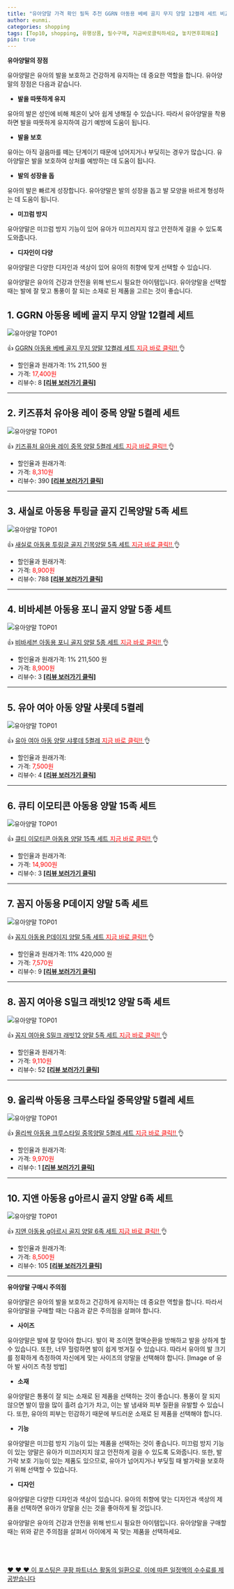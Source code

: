 ```yaml
---
title: "유아양말 가격 확인 필독 추천 GGRN 아동용 베베 골지 무지 양말 12켤레 세트 비교 장점 구매가이드"
author: eunmi.
categories: shopping
tags: [Top10, shopping, 유행상품, 필수구매, 지금바로클릭하세요, 놓치면후회해요]
pin: true
---
```

**유아양말의 장점**

유아양말은 유아의 발을 보호하고 건강하게 유지하는 데 중요한 역할을 합니다. 유아양말의 장점은 다음과 같습니다.

* **발을 따뜻하게 유지**

유아의 발은 성인에 비해 체온이 낮아 쉽게 냉해질 수 있습니다. 따라서 유아양말을 착용하면 발을 따뜻하게 유지하여 감기 예방에 도움이 됩니다.

* **발을 보호**

유아는 아직 걸음마를 떼는 단계이기 때문에 넘어지거나 부딪히는 경우가 많습니다. 유아양말은 발을 보호하여 상처를 예방하는 데 도움이 됩니다.

* **발의 성장을 돕**

유아의 발은 빠르게 성장합니다. 유아양말은 발의 성장을 돕고 발 모양을 바르게 형성하는 데 도움이 됩니다.

* **미끄럼 방지**

유아양말은 미끄럼 방지 기능이 있어 유아가 미끄러지지 않고 안전하게 걸을 수 있도록 도와줍니다.

* **디자인이 다양**

유아양말은 다양한 디자인과 색상이 있어 유아의 취향에 맞게 선택할 수 있습니다.

유아양말은 유아의 건강과 안전을 위해 반드시 필요한 아이템입니다. 유아양말을 선택할 때는 발에 잘 맞고 통풍이 잘 되는 소재로 된 제품을 고르는 것이 좋습니다.

   

## 1. GGRN 아동용 베베 골지 무지 양말 12켤레 세트

![유아양말 TOP01](https://thumbnail8.coupangcdn.com/thumbnails/remote/230x230ex/image/retail/images/1526668748748087-f0cffd1b-b85c-4c52-b22e-23bde9d0fb3e.jpg)


👍 [GGRN 아동용 베베 골지 무지 양말 12켤레 세트 <font color=red> 지금 바로 클릭!! </font> ](https://link.coupang.com/re/AFFSDP?lptag=AF3617701&subid=GithubCoopas&pageKey=5709777572&traceid=V0-153&itemId=9516483453&vendorItemId=83988801112) 👌 


- 할인율과 원래가격: 1%  211,500   원
- 가격: <span style='color:red'>17,400원</span>
- 리뷰수: 8  [**[리뷰 보러가기 클릭]**](https://link.coupang.com/re/AFFSDP?lptag=AF3617701&subid=GithubCoopas&pageKey=5709777572&traceid=V0-153&itemId=9516483453&vendorItemId=83988801112)

---


   

## 2. 키즈퓨처 유아용 레이 중목 양말 5켤레 세트

![유아양말 TOP01](https://thumbnail9.coupangcdn.com/thumbnails/remote/230x230ex/image/rs_quotation_api/zmusyypf/328616be7d424468aa6dccdb27c25815.jpg)


👍 [키즈퓨처 유아용 레이 중목 양말 5켤레 세트 <font color=red> 지금 바로 클릭!! </font> ](https://link.coupang.com/re/AFFSDP?lptag=AF3617701&subid=GithubCoopas&pageKey=7263070556&traceid=V0-153&itemId=18504768194&vendorItemId=85643876927) 👌 


- 할인율과 원래가격: 
- 가격: <span style='color:red'>8,310원</span>
- 리뷰수: 390  [**[리뷰 보러가기 클릭]**](https://link.coupang.com/re/AFFSDP?lptag=AF3617701&subid=GithubCoopas&pageKey=7263070556&traceid=V0-153&itemId=18504768194&vendorItemId=85643876927)

---


   

## 3. 새실로 아동용 투링글 골지 긴목양말 5족 세트

![유아양말 TOP01](https://thumbnail6.coupangcdn.com/thumbnails/remote/230x230ex/image/retail/images/65409697328136-56f5ef7f-f8e6-4d09-adcd-e14a7a707e65.jpg)


👍 [새실로 아동용 투링글 골지 긴목양말 5족 세트 <font color=red> 지금 바로 클릭!! </font> ](https://link.coupang.com/re/AFFSDP?lptag=AF3617701&subid=GithubCoopas&pageKey=2000913174&traceid=V0-153&itemId=3404828329&vendorItemId=71391438869) 👌 


- 할인율과 원래가격: 
- 가격: <span style='color:red'>8,900원</span>
- 리뷰수: 788  [**[리뷰 보러가기 클릭]**](https://link.coupang.com/re/AFFSDP?lptag=AF3617701&subid=GithubCoopas&pageKey=2000913174&traceid=V0-153&itemId=3404828329&vendorItemId=71391438869)

---


   

## 4. 비바세븐 아동용 포니 골지 양말 5종 세트

![유아양말 TOP01](https://thumbnail10.coupangcdn.com/thumbnails/remote/230x230ex/image/retail/images/2021/08/12/11/1/d5ba3836-0d49-4ffa-beef-21e95c01ef49.jpg)


👍 [비바세븐 아동용 포니 골지 양말 5종 세트 <font color=red> 지금 바로 클릭!! </font> ](https://link.coupang.com/re/AFFSDP?lptag=AF3617701&subid=GithubCoopas&pageKey=6010554053&traceid=V0-153&itemId=10903548851&vendorItemId=78183401875) 👌 


- 할인율과 원래가격: 1%  211,500   원
- 가격: <span style='color:red'>8,900원</span>
- 리뷰수: 3  [**[리뷰 보러가기 클릭]**](https://link.coupang.com/re/AFFSDP?lptag=AF3617701&subid=GithubCoopas&pageKey=6010554053&traceid=V0-153&itemId=10903548851&vendorItemId=78183401875)

---


   

## 5. 유아 여아 아동 양말 샤롯데 5켤레

![유아양말 TOP01](https://thumbnail8.coupangcdn.com/thumbnails/remote/230x230ex/image/vendor_inventory/11f1/d350a2018d8e1380c4befaadd87a373f79cc37bb8b4a56e8e5c8009a5644.jpg)


👍 [유아 여아 아동 양말 샤롯데 5켤레 <font color=red> 지금 바로 클릭!! </font> ](https://link.coupang.com/re/AFFSDP?lptag=AF3617701&subid=GithubCoopas&pageKey=6061288062&traceid=V0-153&itemId=11147269966&vendorItemId=78425658455) 👌 


- 할인율과 원래가격: 
- 가격: <span style='color:red'>7,500원</span>
- 리뷰수: 4  [**[리뷰 보러가기 클릭]**](https://link.coupang.com/re/AFFSDP?lptag=AF3617701&subid=GithubCoopas&pageKey=6061288062&traceid=V0-153&itemId=11147269966&vendorItemId=78425658455)

---


   

## 6. 큐티 이모티콘 아동용 양말 15족 세트

![유아양말 TOP01](https://thumbnail9.coupangcdn.com/thumbnails/remote/230x230ex/image/vendor_inventory/fc7c/6c7d2ee2c79f01521c9af31c9d2c4b138bb9a90ff35635bde49327f681d1.jpg)


👍 [큐티 이모티콘 아동용 양말 15족 세트 <font color=red> 지금 바로 클릭!! </font> ](https://link.coupang.com/re/AFFSDP?lptag=AF3617701&subid=GithubCoopas&pageKey=7495378736&traceid=V0-153&itemId=19608837393&vendorItemId=86715868250) 👌 


- 할인율과 원래가격: 
- 가격: <span style='color:red'>14,900원</span>
- 리뷰수: 3  [**[리뷰 보러가기 클릭]**](https://link.coupang.com/re/AFFSDP?lptag=AF3617701&subid=GithubCoopas&pageKey=7495378736&traceid=V0-153&itemId=19608837393&vendorItemId=86715868250)

---


   

## 7. 꼼지 아동용 P데이지 양말 5족 세트

![유아양말 TOP01](https://thumbnail9.coupangcdn.com/thumbnails/remote/230x230ex/image/retail/images/2022/02/25/17/5/967dffe1-3928-4230-933e-cacd22089407.jpg)


👍 [꼼지 아동용 P데이지 양말 5족 세트 <font color=red> 지금 바로 클릭!! </font> ](https://link.coupang.com/re/AFFSDP?lptag=AF3617701&subid=GithubCoopas&pageKey=6370235811&traceid=V0-153&itemId=13489720386&vendorItemId=80743902692) 👌 


- 할인율과 원래가격: 11%  420,000   원
- 가격: <span style='color:red'>7,570원</span>
- 리뷰수: 9  [**[리뷰 보러가기 클릭]**](https://link.coupang.com/re/AFFSDP?lptag=AF3617701&subid=GithubCoopas&pageKey=6370235811&traceid=V0-153&itemId=13489720386&vendorItemId=80743902692)

---


   

## 8. 꼼지 여아용 S밀크 래빗12 양말 5족 세트

![유아양말 TOP01](https://thumbnail7.coupangcdn.com/thumbnails/remote/230x230ex/image/retail/images/2023/08/18/15/0/d500dc4a-b7a9-4ce8-9277-485366cd94b0.jpg)


👍 [꼼지 여아용 S밀크 래빗12 양말 5족 세트 <font color=red> 지금 바로 클릭!! </font> ](https://link.coupang.com/re/AFFSDP?lptag=AF3617701&subid=GithubCoopas&pageKey=7539355272&traceid=V0-153&itemId=19815251559&vendorItemId=86917315718) 👌 


- 할인율과 원래가격: 
- 가격: <span style='color:red'>9,110원</span>
- 리뷰수: 52  [**[리뷰 보러가기 클릭]**](https://link.coupang.com/re/AFFSDP?lptag=AF3617701&subid=GithubCoopas&pageKey=7539355272&traceid=V0-153&itemId=19815251559&vendorItemId=86917315718)

---


   

## 9. 올리싹 아동용 크루스타일 중목양말 5켤레 세트

![유아양말 TOP01](https://thumbnail10.coupangcdn.com/thumbnails/remote/230x230ex/image/vendor_inventory/6004/118377f2403de57be167f62cd1580640bb1bfa23b5a027ea502a00bd1891.jpg)


👍 [올리싹 아동용 크루스타일 중목양말 5켤레 세트 <font color=red> 지금 바로 클릭!! </font> ](https://link.coupang.com/re/AFFSDP?lptag=AF3617701&subid=GithubCoopas&pageKey=6315377598&traceid=V0-153&itemId=13131288532&vendorItemId=80436999258) 👌 


- 할인율과 원래가격: 
- 가격: <span style='color:red'>9,970원</span>
- 리뷰수: 1  [**[리뷰 보러가기 클릭]**](https://link.coupang.com/re/AFFSDP?lptag=AF3617701&subid=GithubCoopas&pageKey=6315377598&traceid=V0-153&itemId=13131288532&vendorItemId=80436999258)

---


   

## 10. 지앤 아동용 g아르시 골지 양말 6족 세트

![유아양말 TOP01](https://thumbnail8.coupangcdn.com/thumbnails/remote/230x230ex/image/rs_quotation_api/npgptylf/9deb91cee21e4ae7a159a0d0e5509347.jpg)


👍 [지앤 아동용 g아르시 골지 양말 6족 세트 <font color=red> 지금 바로 클릭!! </font> ](https://link.coupang.com/re/AFFSDP?lptag=AF3617701&subid=GithubCoopas&pageKey=5030951666&traceid=V0-153&itemId=6757181857&vendorItemId=74183840043) 👌 


- 할인율과 원래가격: 
- 가격: <span style='color:red'>8,500원</span>
- 리뷰수: 105  [**[리뷰 보러가기 클릭]**](https://link.coupang.com/re/AFFSDP?lptag=AF3617701&subid=GithubCoopas&pageKey=5030951666&traceid=V0-153&itemId=6757181857&vendorItemId=74183840043)

---
**유아양말 구매시 주의점**

유아양말은 유아의 발을 보호하고 건강하게 유지하는 데 중요한 역할을 합니다. 따라서 유아양말을 구매할 때는 다음과 같은 주의점을 살펴야 합니다.

* **사이즈**

유아양말은 발에 잘 맞아야 합니다. 발이 꽉 조이면 혈액순환을 방해하고 발을 상하게 할 수 있습니다. 또한, 너무 헐렁하면 발이 쉽게 벗겨질 수 있습니다. 따라서 유아의 발 크기를 정확하게 측정하여 자신에게 맞는 사이즈의 양말을 선택해야 합니다.
[Image of 유아 발 사이즈 측정 방법]

* **소재**

유아양말은 통풍이 잘 되는 소재로 된 제품을 선택하는 것이 좋습니다. 통풍이 잘 되지 않으면 발이 땀을 많이 흘려 습기가 차고, 이는 발 냄새와 피부 질환을 유발할 수 있습니다. 또한, 유아의 피부는 민감하기 때문에 부드러운 소재로 된 제품을 선택해야 합니다.

* **기능**

유아양말은 미끄럼 방지 기능이 있는 제품을 선택하는 것이 좋습니다. 미끄럼 방지 기능이 있는 양말은 유아가 미끄러지지 않고 안전하게 걸을 수 있도록 도와줍니다. 또한, 발가락 보호 기능이 있는 제품도 있으므로, 유아가 넘어지거나 부딪힐 때 발가락을 보호하기 위해 선택할 수 있습니다.

* **디자인**

유아양말은 다양한 디자인과 색상이 있습니다. 유아의 취향에 맞는 디자인과 색상의 제품을 선택하면 유아가 양말을 신는 것을 좋아하게 될 것입니다.

유아양말은 유아의 건강과 안전을 위해 반드시 필요한 아이템입니다. 유아양말을 구매할 때는 위와 같은 주의점을 살펴서 아이에게 꼭 맞는 제품을 선택하세요.<br><br><br><br><br> [ ❤ ❤ ❤ 이 포스팅은 쿠팡 파트너스 활동의 일환으로, 이에 따른 일정액의 수수료를 제공받습니다](https://link.coupang.com/a/bcEFyh)